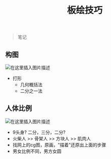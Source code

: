 ﻿---
layout:     post
title:      "板绘技巧"
---

> 笔记

## 构图
![在这里插入图片描述](https://img-blog.csdnimg.cn/2020013011455517.jpg)
- 打形
	- 几何概括法
	- 二分之一法

## 人体比例
![在这里插入图片描述](https://img-blog.csdnimg.cn/20200121152257621.jpg)
- 9头身? 二分，三分，二分?
- 火柴人 >> 骨架人  >> 方块人 >> 肌肉人 
- 找网上的cg图，原画，"描着"还原出上面的步骤
- 男女比例不同，男方女圆
